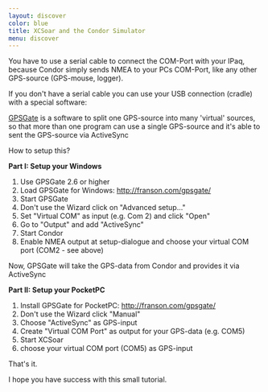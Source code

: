 ```yaml
---
layout: discover
color: blue
title: XCSoar and the Condor Simulator
menu: discover
---
```

You have to use a serial cable to connect the COM-Port with your IPaq,
because Condor simply sends NMEA to your PCs COM-Port, like any other
GPS-source (GPS-mouse, logger).

If you don't have a serial cable you can use your USB connection (cradle)
with a special software:

[GPSGate](http://franson.com/gpsgate/) is a software to split one
GPS-source into many 'virtual' sources, so that more than one program can
use a single GPS-source and it's able to sent the GPS-source via ActiveSync

How to setup this?

**Part I: Setup your Windows**

1. Use GPSGate 2.6 or higher
2. Load GPSGate for Windows: <http://franson.com/gpsgate/>
3. Start GPSGate
4. Don't use the Wizard click on "Advanced setup..."
5. Set "Virtual COM" as input (e.g. Com 2) and click "Open"
6. Go to "Output" and add "ActiveSync"
7. Start Condor
8. Enable NMEA output at setup-dialogue and choose your virtual COM port  (COM2 - see above)

Now, GPSGate will take the GPS-data from Condor and provides it via ActiveSync

**Part II: Setup your PocketPC**

1. Install GPSGate for PocketPC: <http://franson.com/gpsgate/>
2. Don't use the Wizard click "Manual"
3. Choose "ActiveSync" as GPS-input
4. Create "Virtual COM Port" as output for your GPS-data (e.g. COM5)
5. Start XCSoar
6. choose your virtual COM port (COM5) as GPS-input

That's it.

I hope you have success with this small tutorial.
